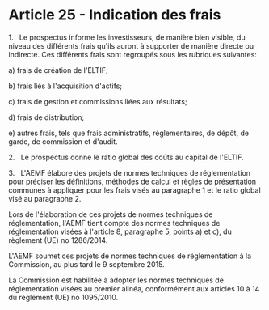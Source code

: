 # Article 25 - Indication des frais


1.   Le prospectus informe les investisseurs, de manière bien visible, du niveau des différents frais qu'ils auront à supporter de manière directe ou indirecte. Ces différents frais sont regroupés sous les rubriques suivantes:

a) frais de création de l'ELTIF;

b) frais liés à l'acquisition d'actifs;

c) frais de gestion et commissions liées aux résultats;

d) frais de distribution;

e) autres frais, tels que frais administratifs, réglementaires, de dépôt, de garde, de commission et d'audit.

2.   Le prospectus donne le ratio global des coûts au capital de l'ELTIF.

3.   L'AEMF élabore des projets de normes techniques de réglementation pour préciser les définitions, méthodes de calcul et règles de présentation communes à appliquer pour les frais visés au paragraphe 1 et le ratio global visé au paragraphe 2.

Lors de l'élaboration de ces projets de normes techniques de réglementation, l'AEMF tient compte des normes techniques de réglementation visées à l'article 8, paragraphe 5, points a) et c), du règlement (UE) no 1286/2014.

L'AEMF soumet ces projets de normes techniques de réglementation à la Commission, au plus tard le 9 septembre 2015.

La Commission est habilitée à adopter les normes techniques de réglementation visées au premier alinéa, conformément aux articles 10 à 14 du règlement (UE) no 1095/2010.
